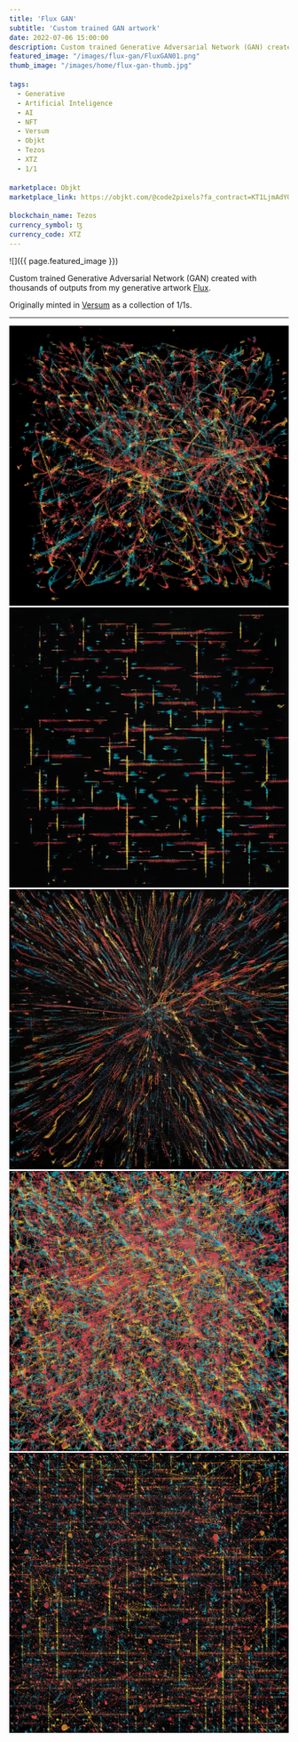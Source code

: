 ```yaml
---
title: 'Flux GAN'
subtitle: 'Custom trained GAN artwork'
date: 2022-07-06 15:00:00
description: Custom trained Generative Adversarial Network (GAN) created with thousands of outputs from my generative artwork Flux
featured_image: "/images/flux-gan/FluxGAN01.png"
thumb_image: "/images/home/flux-gan-thumb.jpg"

tags:
  - Generative
  - Artificial Inteligence
  - AI
  - NFT
  - Versum
  - Objkt
  - Tezos
  - XTZ
  - 1/1

marketplace: Objkt
marketplace_link: https://objkt.com/@code2pixels?fa_contract=KT1LjmAdYQCLBjwv4S2oFkEzyHVkomAf5MrW

blockchain_name: Tezos
currency_symbol: ꜩ
currency_code: XTZ
---
```


![]({{ page.featured_image }})


Custom trained Generative Adversarial Network (GAN) created with thousands of outputs from my generative artwork <a href="/flux">Flux</a>.

Originally minted in <a href="https://versum.xyz/">Versum</a> as a collection of 1/1s.

---

<div class="gallery" data-columns="2">
	<img src="/images/flux-gan/FluxGAN01.png" title="FluxGAN#01">
	<img src="/images/flux-gan/FluxGAN02.png" title="FluxGAN#02">
</div>

<div class="gallery" data-columns="3">
	<img src="/images/flux-gan/FluxGAN03.png" title="FluxGAN#03">
	<img src="/images/flux-gan/FluxGAN04.png" title="FluxGAN#04">
	<img src="/images/flux-gan/FluxGAN05.png" title="FluxGAN#05">
</div>

